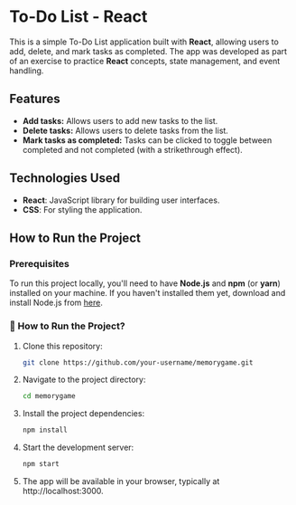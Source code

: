 # To-Do List - React

This is a simple To-Do List application built with **React**, allowing users to add, delete, and mark tasks as completed. The app was developed as part of an exercise to practice **React** concepts, state management, and event handling.

## Features

- **Add tasks:** Allows users to add new tasks to the list.
- **Delete tasks:** Allows users to delete tasks from the list.
- **Mark tasks as completed:** Tasks can be clicked to toggle between completed and not completed (with a strikethrough effect).

## Technologies Used

- **React**: JavaScript library for building user interfaces.
- **CSS**: For styling the application.

## How to Run the Project

### Prerequisites

To run this project locally, you'll need to have **Node.js** and **npm** (or **yarn**) installed on your machine. If you haven't installed them yet, download and install Node.js from [here](https://nodejs.org/).

### 🚀 How to Run the Project?

1. Clone this repository:
   
   ```bash
   git clone https://github.com/your-username/memorygame.git

2. Navigate to the project directory:
    
   ```bash
   cd memorygame

3. Install the project dependencies:
    
   ```bash
   npm install

4. Start the development server:
    
   ```bash
   npm start

5. The app will be available in your browser, typically at http://localhost:3000.
